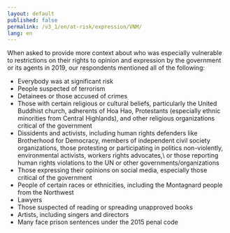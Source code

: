 ```yaml
---
layout: default
published: false
permalink: /v3_1/en/at-risk/expression/VNM/
lang: en
---
```


When asked to provide more context about who was especially vulnerable to restrictions on their rights to opinion and expression by the government or its agents in 2019, our respondents mentioned all of the following:
-	Everybody was at significant risk 
-	People suspected of terrorism
-	Detainees or those accused of crimes 
-	Those with certain religious or cultural beliefs, particularly the United Buddhist church, adherents of Hoa Hao, Protestants (especially ethnic minorities from Central Highlands), and other religious organizations critical of the government
-	Dissidents and activists, including human rights defenders like Brotherhood for Democracy, members of independent civil society organizations, those protesting or participating in politics non-violently, environmental activists, workers rights advocates,\ or those reporting human rights violations to the UN or other governments/organizations
-	Those expressing their opinions on social media, especially those critical of the government
-	People of certain races or ethnicities, including the Montagnard people from the Northwest
-	Lawyers
-	Those suspected of reading or spreading unapproved books 
-	Artists, including singers and directors  
-	Many face prison sentences under the 2015 penal code 

